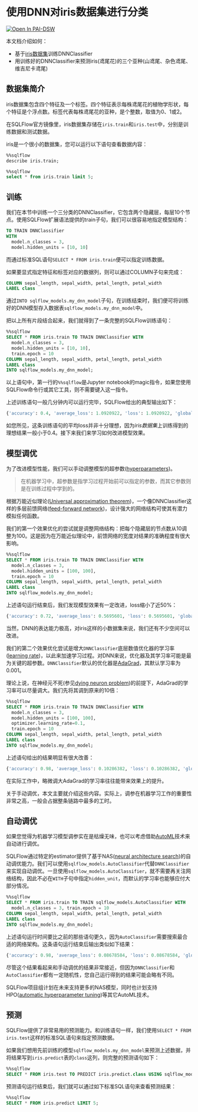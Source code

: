 # 使用DNN对iris数据集进行分类

[![Open In PAI-DSW](https://pai-public-data.oss-cn-beijing.aliyuncs.com/EN-pai-dsw.svg)](https://dsw-dev.data.aliyun.com/?fileUrl=http://cdn.sqlflow.tech/sqlflow/tutorials/latest/iris-dnn.ipynb&fileName=sqlflow_tutorial_iris_dnn.ipynb)

本文档介绍如何：
- 基于[iris数据集](https://en.wikipedia.org/wiki/Iris_flower_data_set)训练DNNClassifier
- 用训练好的DNNClassifier来预测iris(鸢尾花)的三个亚种(山鸢尾、杂色鸢尾、维吉尼卡鸢尾)

## 数据集简介

iris数据集包含四个特征及一个标签。四个特征表示每株鸢尾花的植物学形状，每个特征是个浮点数。标签代表每株鸢尾花的亚种，是个整数，取值为0、1或2。

在SQLFlow官方镜像里，iris数据集存储在`iris.train`和`iris.test`中，分别是训练数据和测试数据。

iris是一个很小的数据集，您可以运行以下语句查看数据内容：

```sql
%%sqlflow
describe iris.train;
```

```sql
%%sqlflow
select * from iris.train limit 5;
```

## 训练

我们在本节中训练一个三分类的DNNClassifier，它包含两个隐藏层，每层10个节点。使用SQLFlow扩展语法提供的train子句，我们可以很容易地指定模型结构：

```sql
TO TRAIN DNNClassifier
WITH
  model.n_classes = 3,
  model.hidden_units = [10, 10]
```

而通过标准SQL语句`SELECT * FROM iris.train`便可以指定训练数据。

如果要显式指定特征和标签对应的数据列，则可以通过COLUMN子句来完成：

```sql
COLUMN sepal_length, sepal_width, petal_length, petal_width
LABEL class
```

通过`INTO sqlflow_models.my_dnn_model`子句，在训练结束时，我们便可将训练好的DNN模型存入数据表`sqlflow_models.my_dnn_model`中。

把以上所有片段结合起来，我们就得到了一条完整的SQLFlow训练语句：

```sql
%%sqlflow
SELECT * FROM iris.train TO TRAIN DNNClassifier WITH
  model.n_classes = 3,
  model.hidden_units = [10, 10],
  train.epoch = 10
COLUMN sepal_length, sepal_width, petal_length, petal_width
LABEL class
INTO sqlflow_models.my_dnn_model;
```

以上语句中，第一行的`%%sqlflow`是Jupyter notebook的magic指令，如果您使用SQLFlow命令行或其它工具，则不需要键入这一指令。

上述训练语句一般几分钟内可以运行完毕，SQLFlow给出的典型输出如下：

```python
{'accuracy': 0.4, 'average_loss': 1.0920922, 'loss': 1.0920922, 'global_step': 1100}
```
如您所见，这条训练语句的平均loss并非十分理想，因为*iris数据集*上训练得到的理想结果一般小于0.4。接下来我们来学习如何改进模型效果。

## 模型调优

为了改进模型性能，我们可以手动调整模型的超参数([hyperparameters](https://en.wikipedia.org/wiki/Hyperparameter_(machine_learning)))。
> 在机器学习中，超参数是指学习过程开始前可以指定的参数，而其它参数则是在训练过程中学到的。

根据万能近似理论([Universal approximation theorem](https://en.wikipedia.org/wiki/Universal_approximation_theorem))，一个像DNNClassifier这样的多层前馈网络([feed-forward network](https://en.wikipedia.org/wiki/Feedforward_neural_network))，设计强大的网络结构可使其有潜力模拟任何函数。

我们的第一个效果优化的尝试就是调整网络结构：把每个隐藏层的节点数从10调整为100。这是因为在万能近似理论中，前馈网络的宽度对结果的准确程度有很大影响。

```sql
%%sqlflow
SELECT * FROM iris.train TO TRAIN DNNClassifier WITH
  model.n_classes = 3,
  model.hidden_units = [100, 100],
  train.epoch = 10
COLUMN sepal_length, sepal_width, petal_length, petal_width
LABEL class
INTO sqlflow_models.my_dnn_model;
```

上述语句运行结束后，我们发现模型效果有一定改进，loss缩小了近50%：

```python
{'accuracy': 0.72, 'average_loss': 0.5695601, 'loss': 0.5695601, 'global_step': 1100}
```

当然，DNN的表达能力极高，对iris这样的小数据集来说，我们还有不少空间可以改进。

我们的第二个效果优化尝试是增大`DNNClassifier`底层数值优化器的学习率([learning rate](https://en.wikipedia.org/wiki/Learning_rate))，以此来加速学习过程。对DNN来说，优化器及其学习率可能是最为关键的超参数。`DNNClassifier`默认的优化器是[AdaGrad](https://en.wikipedia.org/wiki/Stochastic_gradient_descent#AdaGrad)，其默认学习率为0.001。

理论上说，在神经元不死(参见[dying neuron problem](https://en.wikipedia.org/wiki/Rectifier_(neural_networks)#Potential_problems))的前提下，AdaGrad的学习率可以尽量调大。我们先将其调到原来的10倍：

```sql
%%sqlflow
SELECT * FROM iris.train TO TRAIN DNNClassifier WITH
  model.n_classes = 3,
  model.hidden_units = [100, 100],
  optimizer.learning_rate=0.1,
  train.epoch = 10
COLUMN sepal_length, sepal_width, petal_length, petal_width
LABEL class
INTO sqlflow_models.my_dnn_model;
```

上述语句给出的结果明显有很大改善：

```python
{'accuracy': 0.98, 'average_loss': 0.10286382, 'loss': 0.10286382, 'global_step': 1100}
```

在实际工作中，略微调大AdaGrad的学习率往往能带来效果上的提升。

关于手动调优，本文主要就介绍这些内容。实际上，调参在机器学习工作的重要性非常之高，一般会占据整条链路中最多的工时。

## 自动调优

如果您觉得为机器学习模型调参实在是枯燥无味，也可以考虑借助[AutoML](https://en.wikipedia.org/wiki/Automated_machine_learning)技术来自动进行调优。

SQLFlow通过特定的estimator提供了基于NAS([neural architecture search](https://en.wikipedia.org/wiki/Neural_architecture_search))的自动调优能力。我们可以使用`sqlflow_models.AutoClassifier`代替`DNNClassifier`来实现自动调优。一旦使用`sqlflow_models.AutoClassifier`，就不需要再关注网络结构，因此不必在`WITH`子句中指定`hidden_unit`，而默认的学习率也能够应付大部分情况。

```sql
%%sqlflow
SELECT * FROM iris.train TO TRAIN sqlflow_models.AutoClassifier WITH
  model.n_classes = 3, train.epoch = 10
COLUMN sepal_length, sepal_width, petal_length, petal_width
LABEL class
INTO sqlflow_models.my_dnn_model;
```

上述语句运行时间要比之前的那些语句更久，因为`AutoClassifier`需要搜索最合适的网络架构。这条语句运行结束后输出类似如下结果：

```python
{'accuracy': 0.98, 'average_loss': 0.08678584, 'loss': 0.08678584, 'global_step': 1000}

```

尽管这个结果看起来和手动调优的结果非常接近，但因为`DNNClassifier`和`AutoClassifier`都有一定随机性，您自己运行得到的结果可能会略有不同。

SQLFlow项目组计划在未来支持更多的NAS模型，同时也计划支持HPO([automatic hyperparameter tuning](https://en.wikipedia.org/wiki/Automated_machine_learning#Hyperparameter_optimization_and_model_selection))等其它AutoML技术。

## 预测

SQLFlow提供了非常易用的预测能力。和训练语句一样，我们使用`SELECT * FROM iris.test`这样的标准SQL语句来指定预测数据。

如果我们想用先前训练的模型`sqlflow_models.my_dnn_model`来预测上述数据，并将结果写到`iris.predict`表的`class`这列，则完整的预测语句如下：

```sql
%%sqlflow
SELECT * FROM iris.test TO PREDICT iris.predict.class USING sqlflow_models.my_dnn_model;
```
预测语句运行结束后，我们就可以通过如下标准SQL语句来查看预测结果：

```sql
%%sqlflow
SELECT * FROM iris.predict LIMIT 5;
```
